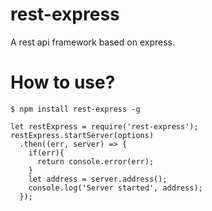 # rest-express
A rest api framework based on express.

# How to use?

``$ npm install rest-express -g``

```
let restExpress = require('rest-express');
restExpress.startServer(options)
  .then((err, server) => {
    if(err){
      return console.error(err);
    }
    let address = server.address();
    console.log('Server started', address);
  });
```
